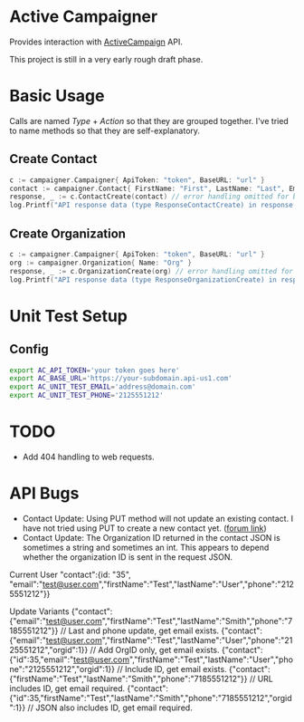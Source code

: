 # Active Campaigner

Provides interaction with [ActiveCampaign](https://www.activecampaign.com/) API.

This project is still in a very early rough draft phase.

# Basic Usage 
Calls are named _Type_ + _Action_ so that they are grouped together.  I've tried to name methods so that they are
self-explanatory. 
## Create Contact
```go
c := campaigner.Campaigner{ ApiToken: "token", BaseURL: "url" }
contact := campaigner.Contact{ FirstName: "First", LastName: "Last", EmailAddress: "first.last@domain.com" }
response, _ := c.ContactCreate(contact) // error handling omitted for brevity
log.Printf("API response data (type ResponseContactCreate) in response variable: %#v\n", response)
```

## Create Organization
```go
c := campaigner.Campaigner{ ApiToken: "token", BaseURL: "url" }
org := campaigner.Organization{ Name: "Org" }
response, _ := c.OrganizationCreate(org) // error handling omitted for brevity
log.Printf("API response data (type ResponseOrganizationCreate) in response variable: %#v\n", response)
```

# Unit Test Setup

## Config
```bash
export AC_API_TOKEN='your token goes here'
export AC_BASE_URL='https://your-subdomain.api-us1.com'
export AC_UNIT_TEST_EMAIL='address@domain.com'
export AC_UNIT_TEST_PHONE='2125551212'
```

# TODO
* Add 404 handling to web requests.

# API Bugs
* Contact Update: Using PUT method will not update an existing contact.  I have not tried using PUT to create a new contact yet. ([forum link](https://community.activecampaign.com/t/possible-bug-v3-contact-update-put-attempts-failed-with-email-exists/5961))
* Contact Update: The Organization ID returned in the contact JSON is sometimes a string and sometimes an int.  This appears
to depend whether the organization ID is sent in the request JSON.

Current User
    "contact":{id: "35", "email":"test@user.com","firstName":"Test","lastName":"User","phone":"2125551212"}}

Update Variants
    {"contact":{"email":"test@user.com","firstName":"Test","lastName":"Smith","phone":"7185551212"}} // Last and phone update, get email exists.
    {"contact":{"email":"test@user.com","firstName":"Test","lastName":"User","phone":"2125551212","orgid":1}} // Add OrgID only, get email exists.
    {"contact":{"id":35,"email":"test@user.com","firstName":"Test","lastName":"User","phone":"2125551212","orgid":1}} // Include ID, get email exists.
    {"contact":{"firstName":"Test","lastName":"Smith","phone":"7185551212"}} // URL includes ID, get email required.
    {"contact":{"id":35,"firstName":"Test","lastName":"Smith","phone":"7185551212","orgid":1}} // JSON also includes ID, get email required.


